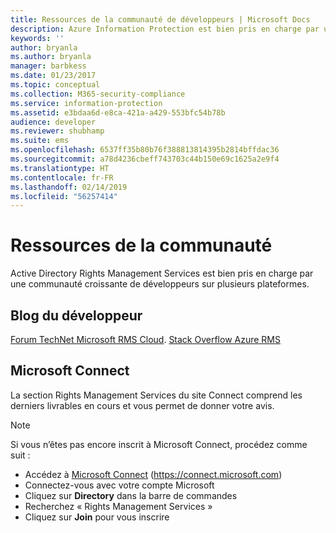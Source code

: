 ```yaml
---
title: Ressources de la communauté de développeurs | Microsoft Docs
description: Azure Information Protection est bien pris en charge par une communauté croissante de développeurs sur plusieurs plates-formes.
keywords: ''
author: bryanla
ms.author: bryanla
manager: barbkess
ms.date: 01/23/2017
ms.topic: conceptual
ms.collection: M365-security-compliance
ms.service: information-protection
ms.assetid: e3bdaa6d-e8ca-421a-a429-553bfc54b78b
audience: developer
ms.reviewer: shubhamp
ms.suite: ems
ms.openlocfilehash: 6537ff35b80b76f388813814395b2814bffdac36
ms.sourcegitcommit: a78d4236cbeff743703c44b150e69c1625a2e9f4
ms.translationtype: HT
ms.contentlocale: fr-FR
ms.lasthandoff: 02/14/2019
ms.locfileid: "56257414"
---
```

# <a name="community-resources"></a>Ressources de la communauté

Active Directory Rights Management Services est bien pris en charge par une communauté croissante de développeurs sur plusieurs plateformes.

## <a name="developers-blog"></a>Blog du développeur
[Forum TechNet Microsoft RMS Cloud](https://social.technet.microsoft.com/Forums/en-US/home?forum=rmscloud).
[Stack Overflow Azure RMS](https://stackoverflow.com/search?q=Azure+RMS)

## <a name="microsoft-connect"></a>Microsoft Connect
La section Rights Management Services du site Connect comprend les derniers livrables en cours et vous permet de donner votre avis.

> [!NOTE]
>
>Si vous n’êtes pas encore inscrit à Microsoft Connect, procédez comme suit :
>
>-   Accédez à [Microsoft Connect](https://connect.microsoft.com) (https://connect.microsoft.com)
>-   Connectez-vous avec votre compte Microsoft
>-   Cliquez sur **Directory** dans la barre de commandes
>-   Recherchez « Rights Management Services »
>-   Cliquez sur **Join** pour vous inscrire

